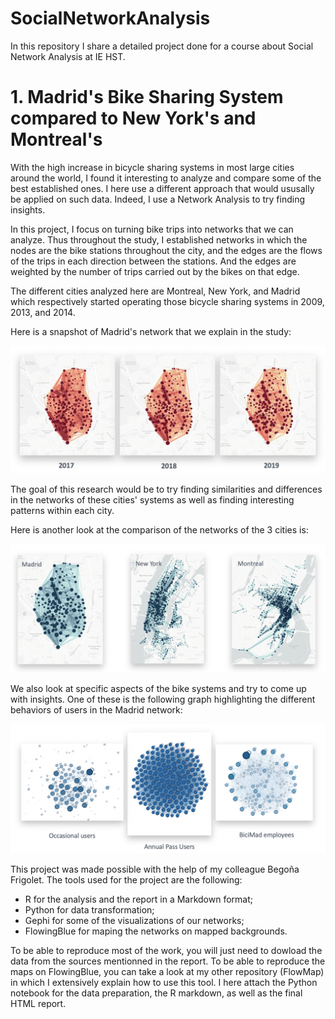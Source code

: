 # SocialNetworkAnalysis
In this repository I share a detailed project done for a course about Social Network Analysis at IE HST.

# 1. Madrid's Bike Sharing System compared to New York's and Montreal's
With the high increase in bicycle sharing systems in most large cities around the world, I found it interesting to analyze and compare some of the best established ones. I here use a different approach that would ususally be applied on such data. Indeed, I use a Network Analysis to try finding insights.

In this project, I focus on turning bike trips into  networks that we can analyze. Thus throughout the study, I established networks in which the nodes are the bike stations throughout the city, and the edges are the flows of the trips in each direction between the stations. And the edges are weighted by the number of trips carried out by the bikes on that edge. 

The different cities analyzed here are Montreal, New York, and Madrid which respectively started operating those bicycle sharing systems in 2009, 2013, and 2014.

Here is a snapshot of Madrid's network that we explain in the study:

![Madrid's Network over 3 years](/1_Madrid_Montreal_NY_bikes/graphs/madrid.png)

The goal of this research would be to try finding similarities and differences in the networks of these cities' systems as well as finding interesting patterns within each city. 

Here is another look at the comparison of the networks of the 3 cities is:

![Comparison between the 3 cities](/1_Madrid_Montreal_NY_bikes/graphs/comparison.png)

We also look at specific aspects of the bike systems and try to come up with insights. One of these is the following graph highlighting the different behaviors of users in the Madrid network:

![Madrid's users; behaviors](/1_Madrid_Montreal_NY_bikes/graphs/madrid_users.png)

This project was made possible with the help of my colleague Begoña Frigolet. The tools used for the project are the following:

- R for the analysis and the report in a Markdown format;
- Python for data transformation;
- Gephi for some of the visualizations of our networks;
- FlowingBlue for maping the networks on mapped backgrounds.

To be able to reproduce most of the work, you will just need to dowload the data from the sources mentionned in the report. To be able to reproduce the maps on FlowingBlue, you can take a look at my other repository (FlowMap) in which I extensively explain how to use this tool. I here attach the Python notebook for the data preparation, the R markdown, as well as the final HTML report.


